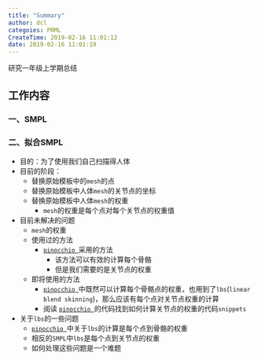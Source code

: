 ```yaml
---
title: "Summary"
author: dcl
categoies: PRML
CreateTime: 2019-02-16 11:01:12 
date: 2019-02-16 11:01:19 
---
```


研究一年级上学期总结
<!--more-->
## 工作内容
### 一、SMPL
### 二、拟合SMPL
- 目的：为了使用我们自己扫描得人体
- 目前的阶段：
    - 替换原始模板中的`mesh`的点
    - 替换原始模板中人体`mesh`的关节点的坐标
    - 替换原始模板中人体`mesh`的权重
        - `mesh`的权重是每个点对每个关节点的权重值
- 目前未解决的问题
    - `mesh`的权重
    - 使用过的方法
        - [`pinocchio `](https://github.com/elrond79/Pinocchio)采用的方法
            - 该方法可以有效的计算每个骨骼
            - 但是我们需要的是关节点的权重
    - 即将使用的方法
        -  [`pinocchio `](https://github.com/elrond79/Pinocchio)中既然可以计算每个骨骼点的权重，也用到了`lbs`(`linear blend skinning`)，那么应该有每个点对关节点权重的计算
        - 阅读 [`pinocchio `](https://github.com/elrond79/Pinocchio)的代码找到如何计算关节点的权重的代码`snippets`
- 关于`lbs`的一些问题
    - [`pinocchio `](https://github.com/elrond79/Pinocchio)中关于`lbs`的计算是每个点到骨骼的权重
    - 相反的`SMPL`中`lbs`是每个点到关节点的权重
    - 如何处理这些问题是一个难题

<!-- ### 三、 -->